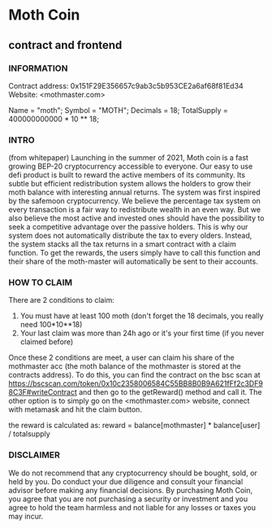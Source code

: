 # Moth Coin 
## contract and frontend

### INFORMATION
Contract address: 0x151F29E356657c9ab3c5b953CE2a6af68f81Ed34
Website: <mothmaster.com>

Name = "moth";
Symbol = "MOTH";
Decimals = 18;
TotalSupply = 400000000000 * 10 ** 18;

### INTRO 
(from whitepaper)
Launching in the summer of 2021, Moth coin is a fast growing BEP-20 cryptocurrency accessible to everyone.
Our easy to use defi product is built to reward the active members of its community.
Its subtle but efficient redistribution system allows the holders to grow their moth balance with interesting annual returns.
The system was first inspired by the safemoon cryptocurrency.
We believe the percentage tax system on every transaction is a fair way to redistribute wealth in an even way.
But we also believe the most active and invested ones should have the possibility to seek a competitive advantage over the passive holders.
This is why our system does not automatically distribute the tax to every olders. Instead, the system stacks all the tax returns in a smart contract with a claim function.
To get the rewards, the users simply have to call this function and their share of the moth-master will automatically be sent to their accounts.

### HOW TO CLAIM
There are 2 conditions to claim:
1. You must have at least 100 moth (don't forget the 18 decimals, you really need 100*10**18)
2. Your last claim was more than 24h ago or it's your first time (if you never claimed before)

Once these 2 conditions are meet, a user can claim his share of the mothmaster acc (the moth balance of the mothmaster is stored at the contracts address). 
To do this, you can find the contract on the bsc scan at <https://bscscan.com/token/0x10c2358006584C55BB8B0B9A621fFf2c3DF98C3F#writeContract> and then go to the getReward() method and call it.
The other option is to simply go on the <mothmaster.com> website, connect with metamask and hit the claim button.

the reward is calculated as:
reward = balance[mothmaster] * balance[user] / totalsupply

### DISCLAIMER
We do not recommend that any cryptocurrency should be
bought, sold, or held by you. Do conduct your due diligence and
consult your financial advisor before making any financial
decisions. By purchasing Moth Coin, you agree that you are not
purchasing a security or investment and you agree to hold the
team harmless and not liable for any losses or taxes you may
incur.

